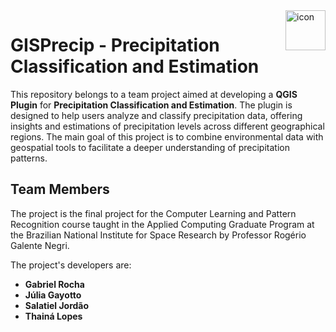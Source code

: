 <img align="right" width="64" alt="icon" src="https://github.com/user-attachments/assets/35f38da2-02ad-4865-b890-85922721a05f" />

# GISPrecip - Precipitation Classification and Estimation

This repository belongs to a team project aimed at developing a **QGIS Plugin** for **Precipitation Classification and Estimation**. The plugin is designed to help users analyze and classify precipitation data, offering insights and estimations of precipitation levels across different geographical regions. The main goal of this project is to combine environmental data with geospatial tools to facilitate a deeper understanding of precipitation patterns.

## Team Members

The project is the final project for the Computer Learning and Pattern Recognition course taught in the Applied Computing Graduate Program at the Brazilian National Institute for Space Research by Professor Rogério Galente Negri.

The project's developers are:

- **Gabriel Rocha**
- **Júlia Gayotto**
- **Salatiel Jordão**
- **Thainá Lopes**


